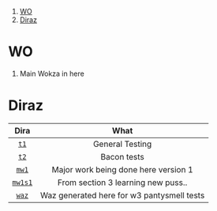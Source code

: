
1. [WO](#wo)
2. [Diraz](#diraz)

# WO 

1. Main Wokza in here 

# Diraz

Dira | What 
:--: | :--: 
[`t1`](./t1/) | General Testing
[`t2`](./t2/) | Bacon tests
[`mw1`](./mw1/) | Major work being done here version 1
[`mw1s1`](mw1s1/) | From section 3 learning new puss.. 
[`waz`](./waz/) | Waz generated here for w3 pantysmell tests



